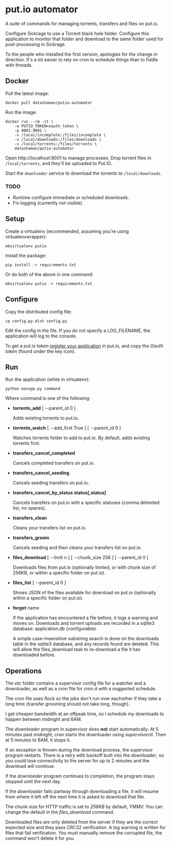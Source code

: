 # put.io automator

A suite of commands for managing torrents, transfers and files on put.io.

Configure Sickrage to use a Torrent black hole folder. Configure this application to
monitor that folder and download to the same folder used for post-processing in Sickrage.

To the people who installed the first version, apologies for the change in direction. It's a lot easier to rely on cron to schedule things than to fiddle with threads.

## Docker

Pull the latest image:

    docker pull datashaman/putio-automator

Run the image:

	docker run --rm -it \
		-e PUTIO_TOKEN=oauth_token \
		-p 9001:9001 \
		-v /local/incomplete:/files/incomplete \
		-v /local/downloads:/files/downloads \
		-v /local/torrents:/files/torrents \
		datashaman/putio-automator

Open http://localhost:9001 to manage processes. Drop torrent files in `/local/torrents`, and they'll be uploaded to Put.IO.

Start the `downloader` service to download the torrents to `/local/downloads`.

### TODO

- Runtime configure immediate or scheduled downloads.
- Fix logging (currently not visible).

## Setup

Create a virtualenv (recommended, assuming you're using virtualenvwrapper):

    mkvirtualenv putio

Install the package:

    pip install -r requirements.txt

Or do both of the above in one command:

    mkvirtualenv putio -r requirements.txt

## Configure

Copy the distributed config file:

    cp config.py.dist config.py

Edit the config in the file. If you do not specify a LOG_FILENAME, the application will log to the console.

To get a put.io token [register your application](https://put.io/oauth/apps/new) in put.io, and copy the *Oauth token* (found under the key icon).

## Run

Run the application (while in virtualenv):

    python manage.py command

Where command is one of the following:

*   **torrents_add** [ --parent_id 0 ]

    Adds existing torrents to put.io.

*   **torrents_watch** [ --add_first True ] [ --parent_id 0 ]

    Watches torrents folder to add to put.io. By default, adds existing torrents first.

*   **transfers_cancel_completed**

    Cancels completed transfers on put.io.

*   **transfers_cancel_seeding**

    Cancels seeding transfers on put.io.

*   **transfers_cancel_by_status status[,status]**

    Cancels transfers on put.io with a specific statuses (comma delimited list, no spaces).

*   **transfers_clean**

    Cleans your transfers list on put.io.

*   **transfers_groom**

    Cancels seeding and then cleans your transfers list on put.io.

*   **files_download** [ --limit n ] [ --chunk_size 256 ] [ --parent_id 0 ]

    Downloads files from put.io (optionally limited, or with chunk size of 256KB, or within a specific folder on put.io).

*   **files_list** [ --parent_id 0 ]

    Shows JSON of the files available for download on put.io (optionally within a specific folder on put.io).

*   **forget** name

    If the application has encountered a file before, it logs a warning and moves on. Downloads and torrent uploads are recorded in a sqlite3 database: application.db (configurable).

    A simple case-insensitive substring search is done on the downloads table in the sqlite3 database, and any records found are deleted. This will allow the files_download task to re-download a file it has downloaded before.

## Operations

The *etc* folder contains a supervisor config file for a watcher and a downloader, as well as a cron file for cron.d with a suggested schedule.

The cron file uses flock so the jobs don't run over eachother if they take a long time (transfer grooming should not take long, though).

I get cheaper bandwidth at an offpeak time, so I schedule my downloads to happen between midnight and 6AM.

The *downloader* program in supervisor does **not** start automatically. At 5 minutes past midnight, cron starts the downloader using *supervisorctl*. Then at 5 minutes to 6AM, it stops it.

If an exception is thrown during the download process, the supervisor program restarts. There is a retry with backoff built into the *downloader*, so you could lose connectivity to
the server for up to 2 minutes and the download will continue.

If the *downloader* program continues to completion, the program stays stopped until the next day.

If the *downloader* fails partway through downloading a file, it will resume from where it left off the next time it is asked to download that file.

The chunk size for HTTP traffic is set to *256KB* by default, YMMV. You can change the default in the *files_download* command.

Downloaded files are only deleted from the server if they are the correct expected size and they pass CRC32 verification. A log warning is written for files that fail verification. You must manually remove the corrupted file, the command won't delete it for you.
